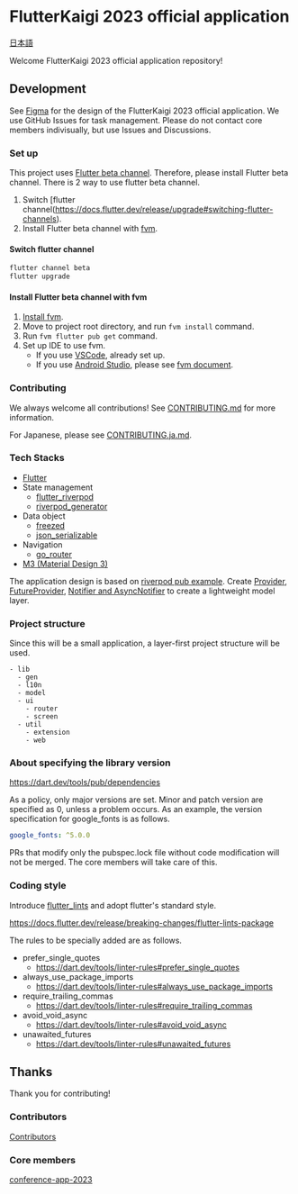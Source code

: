 # FlutterKaigi 2023 official application

[日本語](./README.ja.md)

Welcome FlutterKaigi 2023 official application repository!

## Development

See [Figma](https://www.figma.com/file/x71sECvdnsw8RTfKG0E4fB/FlutterKaigi-2023-App?type=design&node-id=11%3A1833&t=Dpxy1yUZMefElIjg-1) for the design of the FlutterKaigi 2023 official application.
We use GitHub Issues for task management. Please do not contact core members indivisually, but use Issues and Discussions.

### Set up

This project uses [Flutter beta channel](https://github.com/flutter/flutter/wiki/Roadmap#releases).
Therefore, please install Flutter beta channel. There is 2 way to use flutter beta channel.

1. Switch [flutter channel(https://docs.flutter.dev/release/upgrade#switching-flutter-channels).
2. Install Flutter beta channel with [fvm](https://fvm.app/).

#### Switch flutter channel

```bash
flutter channel beta
flutter upgrade
```

#### Install Flutter beta channel with fvm

1. [Install fvm](https://fvm.app/docs/getting_started/installation).
2. Move to project root directory, and run `fvm install` command.
3. Run `fvm flutter pub get` command.
4. Set up IDE to use fvm.
   - If you use [VSCode](https://code.visualstudio.com/), already set up.
   - If you use [Android Studio](https://developer.android.com/studio), please see [fvm document](https://fvm.app/docs/getting_started/configuration/#android-studio).

### Contributing

We always welcome all contributions! See [CONTRIBUTING.md](./CONTRIBUTING.md) for more information.

For Japanese, please see [CONTRIBUTING.ja.md](./CONTRIBUTING.ja.md).

### Tech Stacks

- [Flutter](https://flutter.dev/)
- State management
  - [flutter_riverpod](https://pub.dev/packages/flutter_riverpod)
  - [riverpod_generator](https://pub.dev/packages/riverpod_generator)
- Data object
  - [freezed](https://pub.dev/packages/freezed)
  - [json_serializable](https://pub.dev/packages/json_serializable)
- Navigation
  - [go_router](https://pub.dev/packages/go_router)
- [M3 (Material Design 3)](https://m3.material.io/)

The application design is based on [riverpod pub example](https://github.com/rrousselGit/riverpod/tree/riverpod-v2.3.2/examples/pub).
Create [Provider](https://docs-v2.riverpod.dev/docs/providers/provider), [FutureProvider](https://docs-v2.riverpod.dev/docs/providers/future_provider), [Notifier and AsyncNotifier](https://docs-v2.riverpod.dev/docs/providers/notifier_provider) to create a lightweight model layer. 

### Project structure

Since this will be a small application, a layer-first project structure will be used.

```
- lib
  - gen
  - l10n
  - model
  - ui
    - router
    - screen
  - util
    - extension
    - web
```

### About specifying the library version

https://dart.dev/tools/pub/dependencies

As a policy, only major versions are set. Minor and patch version are specified as 0, unless a problem occurs.
As an example, the version specification for google_fonts is as follows.

```yaml
google_fonts: ^5.0.0
```

PRs that modify only the pubspec.lock file without code modification will not be merged. The core members will take care of this.

### Coding style

Introduce [flutter_lints](https://pub.dev/packages/flutter_lints) and adopt flutter's standard style.

https://docs.flutter.dev/release/breaking-changes/flutter-lints-package

The rules to be specially added are as follows.

* prefer_single_quotes
  * https://dart.dev/tools/linter-rules#prefer_single_quotes
* always_use_package_imports
  * https://dart.dev/tools/linter-rules#always_use_package_imports
* require_trailing_commas
  * https://dart.dev/tools/linter-rules#require_trailing_commas
* avoid_void_async
  * https://dart.dev/tools/linter-rules#avoid_void_async
* unawaited_futures
  * https://dart.dev/tools/linter-rules#unawaited_futures

## Thanks

Thank you for contributing!

### Contributors

[Contributors](https://github.com/FlutterKaigi/conference-app-2023/graphs/contributors)

### Core members

[conference-app-2023](https://github.com/orgs/FlutterKaigi/teams/conference-app-2023)
